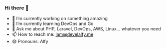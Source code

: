 ### Hi there 👋

- 🔭 I’m currently working on something amazing
- 🌱 I’m currently learning DevOps and Go
- 💬 Ask me about PHP, Laravel, DevOps, AWS, Linux... whatever you need
- 📫 How to reach me: iam@develalfy.me
- 😄 Pronouns: Alfy
